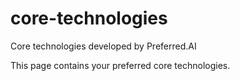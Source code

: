 # core-technologies
Core technologies developed by Preferred.AI

This page contains your preferred core technologies.
